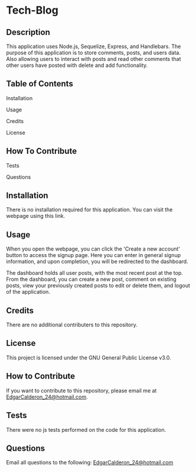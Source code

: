 # Tech-Blog

## Description
This application uses Node.js, Sequelize, Express, and Handlebars. The purpose of this application is to store comments, posts, and users data. Also allowing users to interact with posts and read other comments that other users have posted with delete and add functionality.



## Table of Contents

Installation

Usage

Credits

License

## How To Contribute

Tests

Questions

## Installation

There is no installation required for this application. You can visit the webpage using this link.

## Usage

When you open the webpage, you can click the 'Create a new account' button to access the signup page. Here you can enter in general signup information, and upon completion, you will be redirected to the dashboard.

The dashboard holds all user posts, with the most recent post at the top. From the dashboard, you can create a new post, comment on existing posts, view your previously created posts to edit or delete them, and logout of the application.

## Credits

There are no additional contributers to this repository.

## License

This project is licensed under the GNU General Public License v3.0.

## How to Contribute

If you want to contribute to this repository, please email me at EdgarCalderon_24@hotmail.com.

## Tests

There were no js tests performed on the code for this application.

## Questions

Email all questions to the following: EdgarCalderon_24@hotmail.com

